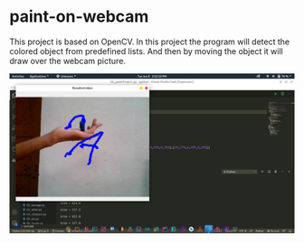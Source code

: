 # paint-on-webcam

This project is based on OpenCV.
In this project the program will detect the colored object from predefined lists.
And then by moving the object it will draw over the webcam picture.

<img src="Screenshot from 2021-06-08 14-52-10.png">
